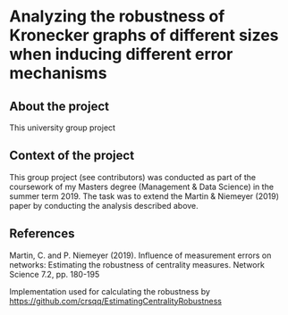 # Analyzing the robustness of Kronecker graphs of different sizes when inducing different error mechanisms

## About the project

This university group project

## Context of the project

This group project (see contributors) was conducted as part of the coursework of my Masters degree (Management & Data Science) in the summer term 2019. The task was to extend the Martin & Niemeyer (2019) paper by conducting the analysis described above.

## References

Martin, C. and P. Niemeyer (2019). Influence of measurement errors on networks: Estimating the robustness of centrality measures. Network Science 7.2, pp. 180-195

Implementation used for calculating the robustness by https://github.com/crsqq/EstimatingCentralityRobustness
